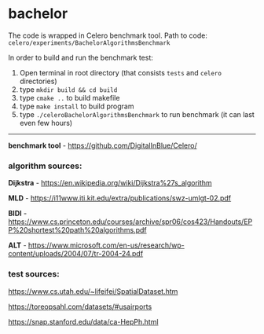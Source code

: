 # bachelor

The code is wrapped in Celero benchmark tool. Path to code:
`celero/experiments/BachelorAlgorithmsBenchmark`

In order to build and run the benchmark test:
1. Open terminal in root directory (that consists `tests` and `celero` directories)
2. type `mkdir build && cd build`
3. type `cmake ..` to build makefile
4. type `make install` to build program
5. type `./celeroBachelorAlgorithmsBenchmark` to run benchmark (it can last even few hours)

---

**benchmark tool** - https://github.com/DigitalInBlue/Celero/

### algorithm sources:
**Dijkstra** - https://en.wikipedia.org/wiki/Dijkstra%27s_algorithm

**MLD** - https://i11www.iti.kit.edu/extra/publications/swz-umlgt-02.pdf

**BIDI** - https://www.cs.princeton.edu/courses/archive/spr06/cos423/Handouts/EPP%20shortest%20path%20algorithms.pdf

**ALT** - https://www.microsoft.com/en-us/research/wp-content/uploads/2004/07/tr-2004-24.pdf

### test sources:
https://www.cs.utah.edu/~lifeifei/SpatialDataset.htm

https://toreopsahl.com/datasets/#usairports

https://snap.stanford.edu/data/ca-HepPh.html
